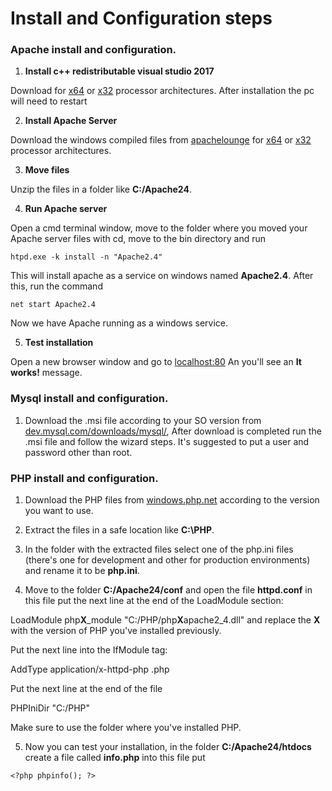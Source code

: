 # Install and Configuration steps

### Apache install and configuration.

  1. **Install c++ redistributable visual studio 2017**

   Download for [x64](https://aka.ms/vs/15/release/VC_redist.x64.exe) or [x32](https://aka.ms/vs/15/release/VC_redist.x86.exe) processor architectures. After installation the pc will need to restart

  2. **Install Apache Server**

   Download the windows compiled files from [apachelounge](http://www.apachelounge.com) for [x64](www.apachelounge.com/download/VC15/binaries/httpd-2.4.29-Win64-VC15.zip) or [x32](www.apachelounge.com/download/VC15/binaries/httpd-2.4.29-Win32-VC15.zip) processor architectures.

  3. **Move files**

   Unzip the files in a folder like **C:/Apache24**.

  4. **Run Apache server**

   Open a cmd terminal window, move to the folder where you moved your Apache server files with cd, move to the bin directory and run

   `htpd.exe -k install -n "Apache2.4"`

   This will install apache as a service on windows named **Apache2.4**. After this, run the command

   `net start Apache2.4`

   Now we have Apache running as a windows service.

  5. **Test installation**

   Open a new browser window and go to [localhost:80](localhost:80) An you'll see an **It works!** message.

### Mysql install and configuration.

  1. Download the .msi file according to your SO version from [dev.mysql.com/downloads/mysql/](https://dev.mysql.com/downloads/mysql/), After download is completed run the .msi file and follow the wizard steps. It's suggested to put a user and password other than root.

### PHP install and configuration.

  1. Download the PHP files from [windows.php.net](http://windows.php.net/) according to the version you want to use.

  2. Extract the files in a safe location like **C:\PHP**.

  3. In the folder with the extracted files select one of the php.ini files (there's one for development and other for production environments) and rename it to be **php.ini**.

  4. Move to the folder **C:/Apache24/conf** and open the file **httpd.conf** in this file put the next line at the end of the LoadModule section:

  LoadModule php**X**\_module "C:/PHP/php**X**apache2_4.dll"  and replace the **X** with the version of PHP you've installed previously. 

  Put the next line into the IfModule tag:

  
  AddType application/x-httpd-php .php

 Put the next line at the end of the file 

  PHPIniDir "C:/PHP" 

 Make sure to use the folder where you've installed PHP.

  5. Now you can test your installation, in the folder **C:/Apache24/htdocs** create a file called **info.php** into this file put

 `<?php phpinfo(); ?>`


